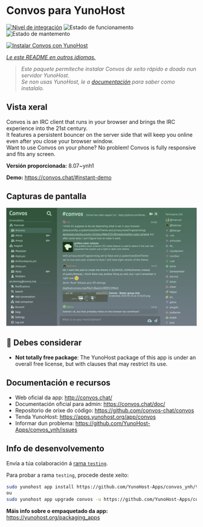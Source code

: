 <!--
NOTA: Este README foi creado automáticamente por <https://github.com/YunoHost/apps/tree/master/tools/readme_generator>
NON debe editarse manualmente.
-->

# Convos para YunoHost

[![Nivel de integración](https://apps.yunohost.org/badge/integration/convos)](https://ci-apps.yunohost.org/ci/apps/convos/)
![Estado de funcionamento](https://apps.yunohost.org/badge/state/convos)
![Estado de mantemento](https://apps.yunohost.org/badge/maintained/convos)

[![Instalar Convos con YunoHost](https://install-app.yunohost.org/install-with-yunohost.svg)](https://install-app.yunohost.org/?app=convos)

*[Le este README en outros idiomas.](./ALL_README.md)*

> *Este paquete permíteche instalar Convos de xeito rápido e doado nun servidor YunoHost.*  
> *Se non usas YunoHost, le a [documentación](https://yunohost.org/install) para saber como instalalo.*

## Vista xeral

Convos is an IRC client that runs in your browser and brings the IRC experience into the 21st century.  
It features a persistent bouncer on the server side that will keep you online even after you close your browser window.  
Want to use Convos on your phone? No problem! Convos is fully responsive and fits any screen.


**Versión proporcionada:** 8.07~ynh1

**Demo:** <https://convos.chat/#instant-demo>

## Capturas de pantalla

![Captura de pantalla de Convos](./doc/screenshots/2020-05-28-convos-chat.jpg)

## :red_circle: Debes considerar

- **Not totally free package**: The YunoHost package of this app is under an overall free license, but with clauses that may restrict its use.

## Documentación e recursos

- Web oficial da app: <http://convos.chat/>
- Documentación oficial para admin: <https://convos.chat/doc/>
- Repositorio de orixe do código: <https://github.com/convos-chat/convos>
- Tenda YunoHost: <https://apps.yunohost.org/app/convos>
- Informar dun problema: <https://github.com/YunoHost-Apps/convos_ynh/issues>

## Info de desenvolvemento

Envía a túa colaboración á [rama `testing`](https://github.com/YunoHost-Apps/convos_ynh/tree/testing).

Para probar a rama `testing`, procede deste xeito:

```bash
sudo yunohost app install https://github.com/YunoHost-Apps/convos_ynh/tree/testing --debug
ou
sudo yunohost app upgrade convos -u https://github.com/YunoHost-Apps/convos_ynh/tree/testing --debug
```

**Máis info sobre o empaquetado da app:** <https://yunohost.org/packaging_apps>
